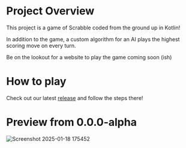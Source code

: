 # Project Overview
This project is a game of Scrabble coded from the ground up in Kotlin!

In addition to the game, a custom algorithm for an AI plays the highest scoring move on every turn.

Be on the lookout for a website to play the game coming soon (ish)

# How to play
Check out our latest [release](https://github.com/FischerAbruzese/Scrabble/releases) and follow the steps there!

# Preview from 0.0.0-alpha
![Screenshot 2025-01-18 175452](https://github.com/user-attachments/assets/37e297e1-30d8-4513-b0ff-6832b738d0e0)
